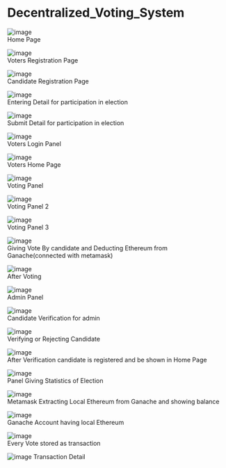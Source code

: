 # Decentralized_Voting_System

![image](https://user-images.githubusercontent.com/79889734/235902375-91f2b663-5346-416c-8de7-9ea0edfc03a5.png)<br>
Home Page

![image](https://user-images.githubusercontent.com/79889734/235902527-5b19d261-7fe0-48b8-9359-f4831316ecc6.png)<br>
Voters Registration Page


![image](https://user-images.githubusercontent.com/79889734/235902565-94601ffc-5cc1-4f34-be90-8df079731815.png)<br>
Candidate Registration Page





![image](https://user-images.githubusercontent.com/79889734/235902624-43700a37-79df-476f-b1ba-1565bf839c5f.png)<br>
Entering Detail for participation in election 



![image](https://user-images.githubusercontent.com/79889734/235902682-dcf65fe6-05dd-4060-bd5b-19e6fe92ec39.png)<br>
Submit Detail for participation in election 



![image](https://user-images.githubusercontent.com/79889734/235902729-ba7b0ce6-808c-4dac-a786-264db413544d.png)<br>
Voters Login Panel




![image](https://user-images.githubusercontent.com/79889734/235902785-5ed754a9-3ada-4daf-a28d-8fcf3ee91a83.png)<br>
Voters Home Page




![image](https://user-images.githubusercontent.com/79889734/235902843-c22bd910-da04-477b-82df-459eb776e4f5.png)<br>
Voting Panel



![image](https://user-images.githubusercontent.com/79889734/235902885-bd3c313d-5d1b-444f-b6c5-3683b3db595f.png)<br>
Voting Panel 2



![image](https://user-images.githubusercontent.com/79889734/235902939-b668ba71-f3b0-4aa0-acba-3dc2be2a8d6d.png)<br>
Voting Panel 3



![image](https://user-images.githubusercontent.com/79889734/235902986-e6870aa6-534a-4484-846b-63a170cf997b.png)<br>
Giving Vote By candidate and Deducting Ethereum from    Ganache(connected with metamask)




![image](https://user-images.githubusercontent.com/79889734/235903071-057c4d74-ad36-4c4e-aa4a-db1980455b19.png)<br>
After Voting 



![image](https://user-images.githubusercontent.com/79889734/235903128-833506ea-f071-487c-8079-001c38563a88.png)<br>
Admin Panel



![image](https://user-images.githubusercontent.com/79889734/235903182-de3ec7cd-f214-46d5-8f7a-d6468686b9af.png)<br>
Candidate Verification for admin



![image](https://user-images.githubusercontent.com/79889734/235903238-c4b051f2-1959-46a4-8f18-ad2e033a42eb.png)<br>
Verifying or Rejecting Candidate



![image](https://user-images.githubusercontent.com/79889734/235903289-279be38b-959b-4764-ab9a-c99c366c70c0.png)<br>
After Verification candidate is registered and be shown in Home Page




![image](https://user-images.githubusercontent.com/79889734/235903329-8d55c24f-9167-4bab-8fc0-d4ce6ab9e601.png)<br>
Panel Giving Statistics of Election 



![image](https://user-images.githubusercontent.com/79889734/235903383-9e0ebf25-ff5d-401f-a5ac-90b7763ed504.png)<br>
Metamask Extracting Local Ethereum from Ganache and showing balance



 
![image](https://user-images.githubusercontent.com/79889734/235903494-33510239-8c88-4640-8e17-46001fc65018.png)<br>
Ganache Account having local Ethereum



![image](https://user-images.githubusercontent.com/79889734/235903585-fb342d40-82e0-4774-a6fc-93b38dbdead2.png)<br>
Every Vote stored as transaction




![image](https://user-images.githubusercontent.com/79889734/235903664-1d083c86-52a3-4b10-8726-0c976b0b49b5.png)
Transaction Detail
